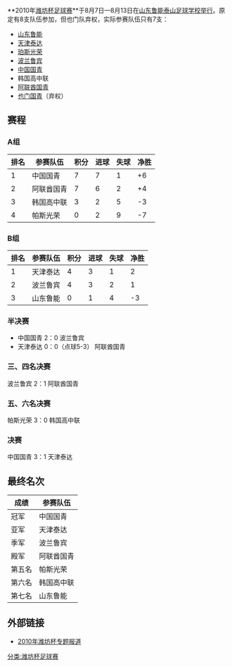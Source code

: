 **2010年[潍坊杯足球赛](../Page/潍坊杯足球赛.md "wikilink")**于8月7日—8月13日在[山东鲁能泰山足球学校举行](https://zh.wikipedia.org/wiki/山东鲁能泰山足球学校 "wikilink")。原定有8支队伍参加，但也门队弃权，实际参赛队伍只有7支：

  - [山东鲁能](https://zh.wikipedia.org/wiki/山东鲁能 "wikilink")
  - [天津泰达](https://zh.wikipedia.org/wiki/天津泰达 "wikilink")
  - [珀斯光荣](../Page/珀斯光荣足球俱乐部.md "wikilink")
  - [波兰鲁宾](https://zh.wikipedia.org/wiki/鲁宾足球俱乐部 "wikilink")
  - [中国国青](../Page/中国国家青年足球队.md "wikilink")
  - 韩国高中联
  - [阿联酋国青](https://zh.wikipedia.org/wiki/阿联酋国家青年足球队 "wikilink")
  - [也门国青](https://zh.wikipedia.org/wiki/也门国家青年足球队 "wikilink")（弃权）

## 赛程

### A组

| 排名 | 参赛队伍  | 积分 | 进球 | 失球 | 净胜  |
| -- | ----- | -- | -- | -- | --- |
| 1  | 中国国青  | 7  | 7  | 1  | \+6 |
| 2  | 阿联酋国青 | 7  | 6  | 2  | \+4 |
| 3  | 韩国高中联 | 3  | 2  | 5  | \-3 |
| 4  | 帕斯光荣  | 0  | 2  | 9  | \-7 |

### B组

| 排名 | 参赛队伍 | 积分 | 进球 | 失球 | 净胜  |
| -- | ---- | -- | -- | -- | --- |
| 1  | 天津泰达 | 4  | 3  | 1  | 2   |
| 2  | 波兰鲁宾 | 4  | 3  | 2  | 1   |
| 3  | 山东鲁能 | 0  | 1  | 4  | \-3 |

### 半决赛

  - 中国国青 2：0 波兰鲁宾
  - 天津泰达 0：0（点球5-3） 阿联酋国青

### 三、四名决赛

波兰鲁宾 2：1 阿联酋国青

### 五、六名决赛

帕斯光荣 3：0 韩国高中联

### 决赛

中国国青 3：1 天津泰达

## 最终名次

| 成绩  | 参赛队伍  |
| --- | ----- |
| 冠军  | 中国国青  |
| 亚军  | 天津泰达  |
| 季军  | 波兰鲁宾  |
| 殿军  | 阿联酋国青 |
| 第五名 | 帕斯光荣  |
| 第六名 | 韩国高中联 |
| 第七名 | 山东鲁能  |

## 外部链接

  - [2010年潍坊杯专题报道](https://web.archive.org/web/20100827003829/http://www.lnts.com.cn/summer_2010/wfb.asp)

[分类:潍坊杯足球赛](https://zh.wikipedia.org/wiki/分类:潍坊杯足球赛 "wikilink")